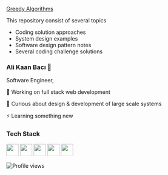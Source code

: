 [Greedy Algorithms]( ./coding_solutions/greedy )

This repository consist of several topics 

- Coding solution approaches
- System design examples
- Software design pattern notes
- Several coding challenge solutions



### Ali Kaan Bacı 👋

Software Engineer, 

🔭 Working on full stack web development

🌱 Curious about design & development of large scale systems

⚡ Learning something new

### Tech Stack
<p float="left">
  <img height="32" width="32" src="https://cdn.jsdelivr.net/npm/simple-icons@v4/icons/java.svg" />   
  <img height="32" width="32" src="https://cdn.jsdelivr.net/npm/simple-icons@v4/icons/javascript.svg" /> 
  <img height="32" width="32" src="https://cdn.jsdelivr.net/npm/simple-icons@v4/icons/python.svg" />
  <img height="32" width="32" src="https://cdn.jsdelivr.net/npm/simple-icons@v4/icons/spring.svg" />
  <img height="32" width="32" src="https://cdn.jsdelivr.net/npm/simple-icons@v4/icons/angular.svg" />  
</p>

![Profile views](https://gpvc.arturio.dev/alikaanbaci)

<!--
**alikaanbaci/alikaanbaci** is a ✨ _special_ ✨ repository because its `README.md` (this file) appears on your GitHub profile.

Here are some ideas to get you started:


- 🌱 I’m currently learning ...
- 👯 I’m looking to collaborate on ...
- 🤔 I’m looking for help with ...
- 💬 Ask me about ...
- 📫 How to reach me: ...
- 😄 Pronouns: ...
- ⚡ Fun fact: ...
-->

